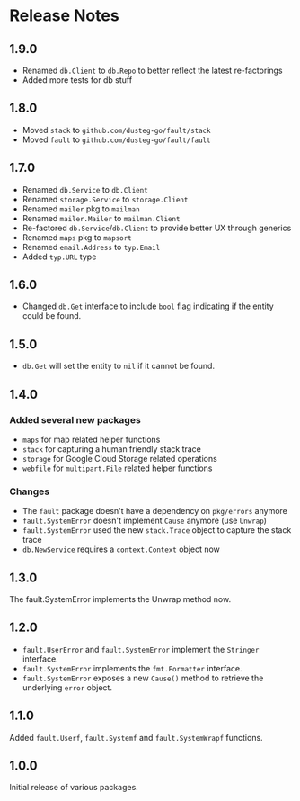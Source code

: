 Release Notes
=============
## 1.9.0

- Renamed `db.Client` to `db.Repo` to better reflect the latest re-factorings
- Added more tests for db stuff

## 1.8.0

- Moved `stack` to `github.com/dusteg-go/fault/stack`
- Moved `fault` to `github.com/dusteg-go/fault/fault`

## 1.7.0

- Renamed `db.Service` to `db.Client`
- Renamed `storage.Service` to `storage.Client`
- Renamed `mailer` pkg to `mailman`
- Renamed `mailer.Mailer` to `mailman.Client`
- Re-factored `db.Service`/`db.Client` to provide better UX through generics
- Renamed `maps` pkg to `mapsort`
- Renamed `email.Address` to `typ.Email`
- Added `typ.URL` type

## 1.6.0

- Changed `db.Get` interface to include `bool` flag indicating if the entity could be found.

## 1.5.0

- `db.Get` will set the entity to `nil` if it cannot be found.

## 1.4.0

### Added several new packages

- `maps` for map related helper functions
- `stack` for capturing a human friendly stack trace
- `storage` for Google Cloud Storage related operations
- `webfile` for `multipart.File` related helper functions

### Changes

- The `fault` package doesn't have a dependency on `pkg/errors` anymore
- `fault.SystemError` doesn't implement `Cause` anymore (use `Unwrap`)
- `fault.SystemError` used the new `stack.Trace` object to capture the stack trace
- `db.NewService` requires a `context.Context` object now

## 1.3.0

The fault.SystemError implements the Unwrap method now.

## 1.2.0

- `fault.UserError` and `fault.SystemError` implement the `Stringer` interface.
- `fault.SystemError` implements the `fmt.Formatter` interface.
- `fault.SystemError` exposes a new `Cause()` method to retrieve the underlying `error` object.

## 1.1.0

Added `fault.Userf`, `fault.Systemf` and `fault.SystemWrapf` functions.

## 1.0.0

Initial release of various packages.